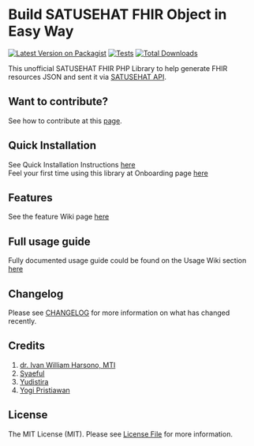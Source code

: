 # Build SATUSEHAT FHIR Object in Easy Way

[![Latest Version on Packagist](https://img.shields.io/packagist/v/ivanwilliammd/satusehat-integration.svg?style=flat-square)](https://packagist.org/packages/ivanwilliammd/satusehat-integration)
[![Tests](https://img.shields.io/github/actions/workflow/status/ivanwilliammd/satusehat-integration/run-tests.yml?branch=main&label=tests&style=flat-square)](https://github.com/ivanwilliammd/satusehat-integration/actions/workflows/run-tests.yml)
[![Total Downloads](https://img.shields.io/packagist/dt/ivanwilliammd/satusehat-integration.svg?style=flat-square)](https://packagist.org/packages/ivanwilliammd/satusehat-integration)

This unofficial SATUSEHAT FHIR PHP Library to help generate FHIR resources JSON and sent it via [SATUSEHAT API](https://satusehat.kemkes.go.id/platform).

## Want to contribute?
See how to contribute at this [page](CONTRIBUTING.md).<be>

## Quick Installation
See Quick Installation Instructions [here](https://github.com/ivanwilliammd/satusehat-integration/wiki/Installation)<br>
Feel your first time using this library at Onboarding page [here](https://github.com/ivanwilliammd/satusehat-integration/wiki/Onboarding)

## Features
See the feature Wiki page [here](https://github.com/ivanwilliammd/satusehat-integration/wiki/Features)

## Full usage guide
Fully documented usage guide could be found on the Usage Wiki section [here](https://github.com/ivanwilliammd/SATUSEHAT-integration/wiki/Usage)

## Changelog

Please see [CHANGELOG](CHANGELOG.md) for more information on what has changed recently.

## Credits
1. [dr. Ivan William Harsono, MTI](https://github.com/ivanwilliammd)
2. [Syaeful](https://github.com/SyaefulKai)
3. [Yudistira](https://github.com/yudistirasd)
4. [Yogi Pristiawan](https://github.com/YogiPristiawan)

## License
The MIT License (MIT). Please see [License File](LICENSE.md) for more information.
